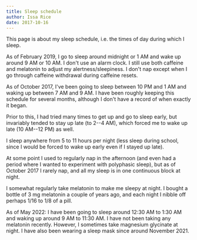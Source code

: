 ```yaml
---
title: Sleep schedule
author: Issa Rice
date: 2017-10-16
---
```


This page is about my sleep schedule, i.e. the times of day during which I
sleep.

As of February 2019, I go to sleep around midnight or 1 AM and wake up
around 9 AM or 10 AM. I don't use an alarm clock. I still use both
caffeine and melatonin to adjust my alertness/sleepiness. I don't nap
except when I go through caffeine withdrawal during caffeine resets.

As of October 2017, I've been going to sleep between 10 PM and 1 AM and waking
up between 7 AM and 9 AM. I have been roughly keeping this schedule for several
months, although I don't have a record of when exactly it began.

Prior to this, I had tried many times to get up and go to sleep early, but
invariably tended to stay up late (to 2--4 AM), which forced me to wake up late
(10 AM--12 PM) as well.

I sleep anywhere from 5 to 11 hours per night (less sleep during school, since
I would be forced to wake up early even if I stayed up late).

At some point I used to regularly nap in the afternoon (and even had a period
where I wanted to experiment with polyphasic sleep), but as of October 2017 I
rarely nap, and all my sleep is in one continuous block at night.

I somewhat regularly take melatonin to make me sleepy at night. I bought a
bottle of 3 mg melatonin a couple of years ago, and each night I nibble off perhaps 1/16 to 1/8 of a pill.

As of May 2022: I have been going to sleep around 12:30 AM to 1:30 AM and waking up around 9 AM to 11:30 AM. I have not been taking any melatonin recently. However, I sometimes take magnesium glycinate at night. I have also been wearing a sleep mask since around November 2021.
